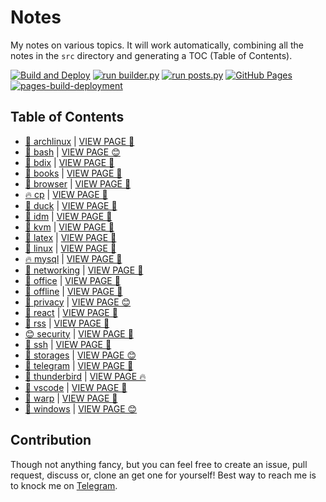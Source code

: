 # Notes

My notes on various topics. It will work automatically, combining all the notes in the `src` directory and generating a TOC (Table of Contents).

[![Build and Deploy](https://github.com/SharafatKarim/notes/actions/workflows/action.yml/badge.svg)](https://github.com/SharafatKarim/notes/actions/workflows/action.yml)
[![run builder.py](https://github.com/SharafatKarim/notes/actions/workflows/action.yml/badge.svg)](https://github.com/SharafatKarim/notes/actions/workflows/action.yml)
[![run posts.py](https://github.com/SharafatKarim/notes/actions/workflows/posts.yml/badge.svg)](https://github.com/SharafatKarim/notes/actions/workflows/posts.yml)
[![GitHub Pages](https://github.com/SharafatKarim/notes/actions/workflows/gh-pages.yml/badge.svg)](https://github.com/SharafatKarim/notes/actions/workflows/gh-pages.yml)
[![pages-build-deployment](https://github.com/SharafatKarim/notes/actions/workflows/pages/pages-build-deployment/badge.svg)](https://github.com/SharafatKarim/notes/actions/workflows/pages/pages-build-deployment)


## Table of Contents

- [👾 archlinux](src/archlinux.md) | <a href='https://sharafat.is-a.dev/notes/archlinux' target='_blank'>VIEW PAGE 🤖</a>
- [🌈 bash](src/bash.md) | <a href='https://sharafat.is-a.dev/notes/bash' target='_blank'>VIEW PAGE 😊</a>
- [🌈 bdix](src/bdix.md) | <a href='https://sharafat.is-a.dev/notes/bdix' target='_blank'>VIEW PAGE 🍕</a>
- [👾 books](src/books.md) | <a href='https://sharafat.is-a.dev/notes/books' target='_blank'>VIEW PAGE 🌈</a>
- [🎸 browser](src/browser.md) | <a href='https://sharafat.is-a.dev/notes/browser' target='_blank'>VIEW PAGE 🌟</a>
- [🔥 cp](src/cp.md) | <a href='https://sharafat.is-a.dev/notes/cp' target='_blank'>VIEW PAGE 🎉</a>
- [🤖 duck](src/duck.md) | <a href='https://sharafat.is-a.dev/notes/duck' target='_blank'>VIEW PAGE 🍕</a>
- [🤖 idm](src/idm.md) | <a href='https://sharafat.is-a.dev/notes/idm' target='_blank'>VIEW PAGE 🤖</a>
- [🤖 kvm](src/kvm.md) | <a href='https://sharafat.is-a.dev/notes/kvm' target='_blank'>VIEW PAGE 🌟</a>
- [🌈 latex](src/latex.md) | <a href='https://sharafat.is-a.dev/notes/latex' target='_blank'>VIEW PAGE 👾</a>
- [🌟 linux](src/linux.md) | <a href='https://sharafat.is-a.dev/notes/linux' target='_blank'>VIEW PAGE 👾</a>
- [🔥 mysql](src/mysql.md) | <a href='https://sharafat.is-a.dev/notes/mysql' target='_blank'>VIEW PAGE 👾</a>
- [🎸 networking](src/networking.md) | <a href='https://sharafat.is-a.dev/notes/networking' target='_blank'>VIEW PAGE 👾</a>
- [👾 office](src/office.md) | <a href='https://sharafat.is-a.dev/notes/office' target='_blank'>VIEW PAGE 🚀</a>
- [👾 offline](src/offline.md) | <a href='https://sharafat.is-a.dev/notes/offline' target='_blank'>VIEW PAGE 🤖</a>
- [🤖 privacy](src/privacy.md) | <a href='https://sharafat.is-a.dev/notes/privacy' target='_blank'>VIEW PAGE 😊</a>
- [🚀 react](src/react.md) | <a href='https://sharafat.is-a.dev/notes/react' target='_blank'>VIEW PAGE 🌟</a>
- [🍕 rss](src/rss.md) | <a href='https://sharafat.is-a.dev/notes/rss' target='_blank'>VIEW PAGE 🚀</a>
- [😊 security](src/security.md) | <a href='https://sharafat.is-a.dev/notes/security' target='_blank'>VIEW PAGE 🌈</a>
- [🤖 ssh](src/ssh.md) | <a href='https://sharafat.is-a.dev/notes/ssh' target='_blank'>VIEW PAGE 🍕</a>
- [🤖 storages](src/storages.md) | <a href='https://sharafat.is-a.dev/notes/storages' target='_blank'>VIEW PAGE 😊</a>
- [🎉 telegram](src/telegram.md) | <a href='https://sharafat.is-a.dev/notes/telegram' target='_blank'>VIEW PAGE 🤖</a>
- [🌟 thunderbird](src/thunderbird.md) | <a href='https://sharafat.is-a.dev/notes/thunderbird' target='_blank'>VIEW PAGE 🔥</a>
- [🍕 vscode](src/vscode.md) | <a href='https://sharafat.is-a.dev/notes/vscode' target='_blank'>VIEW PAGE 🎸</a>
- [🎉 warp](src/warp.md) | <a href='https://sharafat.is-a.dev/notes/warp' target='_blank'>VIEW PAGE 🎉</a>
- [🎸 windows](src/windows.md) | <a href='https://sharafat.is-a.dev/notes/windows' target='_blank'>VIEW PAGE 😊</a>

## Contribution

Though not anything fancy, but you can feel free to create an issue, pull request, discuss or, clone an get one for yourself!
Best way to reach me is to knock me on [Telegram](https://t.me/SharafatKarim).

